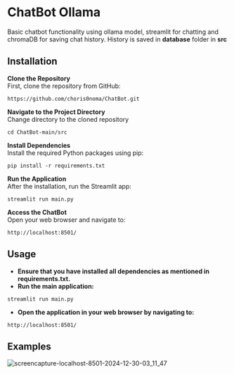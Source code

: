 # ChatBot Ollama
Basic chatbot functionality using ollama model, streamlit for chatting and chromaDB for saving chat history.
History is saved in **database** folder in **src**
## Installation  
**Clone the Repository**  
First, clone the repository from GitHub:  
```
https://github.com/choris0noma/ChatBot.git
```

**Navigate to the Project Directory**  
Change directory to the cloned repository  
```
cd ChatBot-main/src
```  

**Install Dependencies**  
Install the required Python packages using pip:  
```
pip install -r requirements.txt
```  

**Run the Application**  
After the installation, run the Streamlit app:  
```
streamlit run main.py
```  


**Access the ChatBot**  
Open your web browser and navigate to:
```
http://localhost:8501/
```


## Usage  
- **Ensure that you have installed all dependencies as mentioned in requirements.txt.**  
- **Run the main application:**
```
streamlit run main.py
```
- **Open the application in your web browser by navigating to:**
```
http://localhost:8501/
```

## Examples
![screencapture-localhost-8501-2024-12-30-03_11_47](https://github.com/user-attachments/assets/775cca22-0ffd-4fde-948c-d817fbe16010)


 
